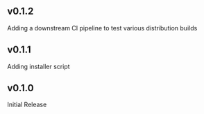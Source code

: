 ## v0.1.2

Adding a downstream CI pipeline to test various distribution builds

## v0.1.1

Adding installer script

## v0.1.0

Initial Release
